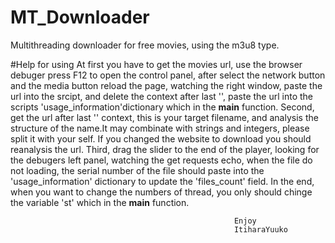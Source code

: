 # MT_Downloader
Multithreading downloader for free movies, using the m3u8 type.

#Help for using
At first you have to get the movies url, use the browser debuger
press F12 to open the control panel, after select the network button
and the media button reload the page, watching the right window, paste 
the url into the srcipt, and delete the context after last '\',
paste the url into the scripts 'usage_information'dictionary which
in the __main__ function.
Second, get the url after last '\' context, this is your target 
filename, and analysis the structure of the name.It may combinate
with strings and integers, please split it with your self. If you
changed the website to download you should reanalysis the url.
Third, drag the slider to the end of the player, looking for the
debugers left panel, watching the get requests echo, when the file
do not loading, the serial number of the file should paste into the
'usage_information' dictionary to update the 'files_count' field.
In the end, when you want to change the numbers of thread, you only
should chinge the variable 'st' which in the __main__ function.

                                                      Enjoy
                                                      ItiharaYuuko
